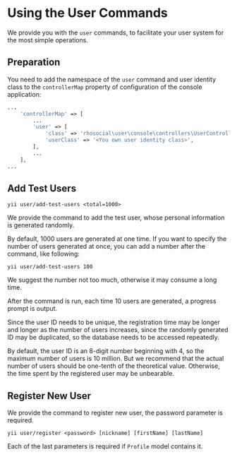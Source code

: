 # Using the User Commands

We provide you with the `user` commands, to facilitate your user system for the most simple operations.

## Preparation

You need to add the namespace of the `user` command and user identity class to
the `controllerMap` property of configuration of the console application:

```php
...
    'controllerMap' => [
        ...
        'user' => [
            'class' => 'rhosocial\user\console\controllers\UserController',
            'userClass' => '<You own user identity class>',
        ],
        ...
    ],
...
```

## Add Test Users

```
yii user/add-test-users <total=1000>
```

We provide the command to add the test user, whose personal
information is generated randomly.

By default, 1000 users are generated at one time.
If you want to specify the number of users generated at once, you can add a number after the command, like following:
```
yii user/add-test-users 100
```
We suggest the number not too much, otherwise it may consume a long time.

After the command is run, each time 10 users are generated, a progress prompt is output.

Since the user ID needs to be unique, the registration time may be longer and
longer as the number of users increases, since the randomly generated ID may be
duplicated, so the database needs to be accessed repeatedly.

By default, the user ID is an 8-digit number beginning with 4, so the maximum number
of users is 10 million. But we recommend that the actual number of users should be
one-tenth of the theoretical value. Otherwise, the time spent by the registered user
may be unbearable.

## Register New User

We provide the command to register new user, the password
parameter is required.

```
yii user/register <password> [nickname] [firstName] [lastName]
```

Each of the last parameters is required if `Profile` model contains it.
